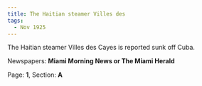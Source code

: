 ```yaml
---  
title: The Haitian steamer Villes des  
tags:  
  - Nov 1925  
---  
```

  
The Haitian steamer Villes des Cayes is reported sunk off Cuba.  
  
Newspapers: **Miami Morning News or The Miami Herald**  
  
Page: **1**, Section: **A** 
